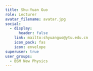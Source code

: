 ```yaml
---
title: Shu-Yuan Guo
role: Lecturer
avatar_filename: avatar.jpg
social:
  - display:
      header: false
    link: mailto:shyuanguo@ytu.edu.cn
    icon_pack: fas
    icon: envelope
superuser: true
user_groups:
  - BSM New Physics
---
```

